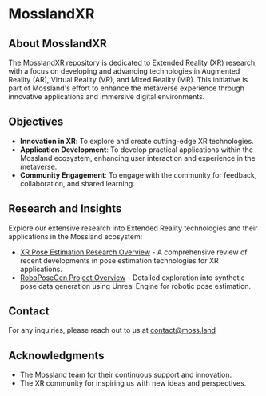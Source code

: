 # MosslandXR

## About MosslandXR

The MosslandXR repository is dedicated to Extended Reality (XR) research, with a focus on developing and advancing technologies in Augmented Reality (AR), Virtual Reality (VR), and Mixed Reality (MR). This initiative is part of Mossland's effort to enhance the metaverse experience through innovative applications and immersive digital environments.

## Objectives

- **Innovation in XR**: To explore and create cutting-edge XR technologies.
- **Application Development**: To develop practical applications within the Mossland ecosystem, enhancing user interaction and experience in the metaverse.
- **Community Engagement**: To engage with the community for feedback, collaboration, and shared learning.

## Research and Insights

Explore our extensive research into Extended Reality technologies and their applications in the Mossland ecosystem:
- [XR Pose Estimation Research Overview](./XR_Pose_Estimation_Research_Overview.md) - A comprehensive review of recent developments in pose estimation technologies for XR applications.
- [RoboPoseGen Project Overview](./RoboPoseGen/) - Detailed exploration into synthetic pose data generation using Unreal Engine for robotic pose estimation.

## Contact

For any inquiries, please reach out to us at [contact@moss.land](mailto:contact@moss.land)

## Acknowledgments

- The Mossland team for their continuous support and innovation.
- The XR community for inspiring us with new ideas and perspectives.
